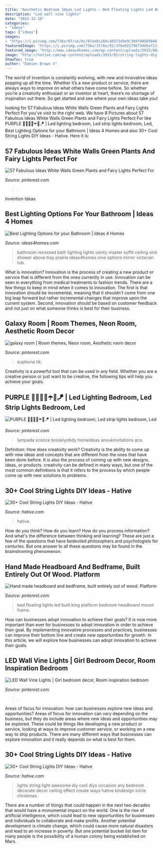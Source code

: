 ```yaml
---
title: "Aesthetic Bedroom Ideas Led Lights ~ Bed Floating Lights Led Built King Platform Bedroom Headboard Mount Frame"
description: "Led wall vine lights"
date: "2022-12-18"
categories:
- "ideas"
tags: ["ideas"]
images:
- "https://i.pinimg.com/736x/07/ae/8c/07ae8c160c48372dde9c366f40509846.jpg"
featuredImage: "https://i.pinimg.com/736x/3f/6e/92/3f6e921796f3405ef21f05705a84570a.jpg"
featured_image: "http://www.ideas4homes.com/wp-content/uploads/2015/08/Recessed-Bathroom-Lights-Above-Bathroom-Sink.jpg"
image: "http://hative.com/wp-content/uploads/2015/01/string-lights-diy-ideas/27-string-lights-diy-ideas.jpg"
ShowToc: true
author: "Damien Brown V"
---
```



The world of invention is constantly evolving, with new and innovative ideas popping up all the time. Whether it’s a new product or service, there are always ways to improve on what others have come before. So whether you’re a creativity enthusiast or an inventor at heart, there’s no shortage of inspiration out there. So get started and see where your own ideas take you!

	

		
looking for 57 Fabulous Ideas White Walls Green Plants and Fairy Lights Perfect For you've visit to the right web. We have 8 Pictures about 57 Fabulous Ideas White Walls Green Plants and Fairy Lights Perfect For like PURPLE 💜😈👾🦄☂️🍆🪁 | Led lighting bedroom, Led strip lights bedroom, Led, Best Lighting Options for your Bathroom | Ideas 4 Homes and also 30+ Cool String Lights DIY Ideas - Hative. Here it is:
		
    
## 57 Fabulous Ideas White Walls Green Plants And Fairy Lights Perfect For

<img loading=lazy src="https://i.pinimg.com/736x/7d/58/1a/7d581a1b89949cf14267dfc3e4a5302d.jpg" onerror="this.onerror=null;this.src='https://tse4.mm.bing.net/th?id=OIP.ENJsR0N65H3wGPDW5DSbfwHaNJ&amp;pid=15.1';" alt="57 Fabulous Ideas White Walls Green Plants and Fairy Lights Perfect For">

_Source: pinterest.com_

>. 

	

Invention Ideas

    
## Best Lighting Options For Your Bathroom | Ideas 4 Homes

<img loading=lazy src="http://www.ideas4homes.com/wp-content/uploads/2015/08/Recessed-Bathroom-Lights-Above-Bathroom-Sink.jpg" onerror="this.onerror=null;this.src='https://tse3.mm.bing.net/th?id=OIP.O8HRH6pGQ69wdbMPpnAH_AHaKP&amp;pid=15.1';" alt="Best Lighting Options for your Bathroom | Ideas 4 Homes">

_Source: ideas4homes.com_

>bathroom recessed bath lighting lights vanity master soffit ceiling sink shower above tray prairie ideas4homes vine options mirror victorian tub. 

	

What is innovation?
Innovation is the process of creating a new product or service that is different from the ones currently in use. Innovation can be seen in everything from medical treatments to fashion trends.
There are a few things to keep in mind when it comes to innovation. The first is that innovation should be incremental, meaning that it shouldn't come from one big leap forward but rather incremental changes that improve upon the current system. Second, innovation should be based on customer feedback and not just on what someone thinks is best for their business.

    
## Galaxy Room | Room Themes, Neon Room, Aesthetic Room Decor

<img loading=lazy src="https://i.pinimg.com/736x/71/a9/cb/71a9cb6192827a1c446e8e37ae2b0e5c.jpg" onerror="this.onerror=null;this.src='https://tse2.mm.bing.net/th?id=OIP.p-7sf-pw6QPJavYMxjHTQwHaJ3&amp;pid=15.1';" alt="galaxy room | Room themes, Neon room, Aesthetic room decor">

_Source: pinterest.com_

>euphoria tik. 

	

Creativity is a powerful tool that can be used in any field. Whether you are a creative person or just want to be creative, the following tips will help you achieve your goals.

    
## PURPLE 💜😈👾🦄☂️🍆🪁 | Led Lighting Bedroom, Led Strip Lights Bedroom, Led

<img loading=lazy src="https://i.pinimg.com/736x/07/ae/8c/07ae8c160c48372dde9c366f40509846.jpg" onerror="this.onerror=null;this.src='https://tse3.mm.bing.net/th?id=OIP.yxs3Iu0YXTWzJ5QEeCgAtQHaMQ&amp;pid=15.1';" alt="PURPLE 💜😈👾🦄☂️🍆🪁 | Led lighting bedroom, Led strip lights bedroom, Led">

_Source: pinterest.com_

>lampada sconce brooklynbdy homeideas anoukinvitations ace. 

	

Definition: How does creativity work?
Creativity is the ability to come up with new ideas and concepts that are different from the ones that have been done before. It is also the process of coming up with new designs, ideas, or products. creativity can be defined in many ways, but one of the most common definitions is that it refers to the process by which people come up with new solutions to problems.

    
## 30+ Cool String Lights DIY Ideas - Hative

<img loading=lazy src="http://hative.com/wp-content/uploads/2015/01/string-lights-diy-ideas/27-string-lights-diy-ideas.jpg" onerror="this.onerror=null;this.src='https://tse2.mm.bing.net/th?id=OIP.oaoiOre59uFKUhHaYEqeIgHaJ5&amp;pid=15.1';" alt="30+ Cool String Lights DIY Ideas - Hative">

_Source: hative.com_

>hative. 

	

How do you think? How do you learn? How do you process information? And what's the difference between thinking and learning? These are just a few of the questions that have bedeviled philosophers and psychologists for centuries. But one answer to all these questions may be found in the brainstroming phenomenon.

    
## Hand Made Headboard And Bedframe, Built Entirely Out Of Wood. Platform

<img loading=lazy src="https://i.pinimg.com/736x/3f/6e/92/3f6e921796f3405ef21f05705a84570a.jpg" onerror="this.onerror=null;this.src='https://tse1.mm.bing.net/th?id=OIP.B2fb-06JsK62M8178_vymQHaKu&amp;pid=15.1';" alt="Hand made headboard and bedframe, built entirely out of wood. Platform">

_Source: pinterest.com_

>bed floating lights led built king platform bedroom headboard mount frame. 

	

How can businesses adopt innovation to achieve their goals?
It is now more important than ever for businesses to adopt innovation in order to achieve their goal. By implementing innovative processes and practices, businesses can improve their bottom line and create new opportunities for growth. In this article, we will explore how businesses can adopt innovation to achieve their goals.

    
## LED Wall Vine Lights | Girl Bedroom Decor, Room Inspiration Bedroom

<img loading=lazy src="https://i.pinimg.com/736x/df/a4/cc/dfa4cc3503a4e33a70ab286dd52739c1.jpg" onerror="this.onerror=null;this.src='https://tse4.mm.bing.net/th?id=OIP.uBiE_8bPu-Yl3L0qCc-SogHaNJ&amp;pid=15.1';" alt="LED Wall Vine Lights | Girl bedroom decor, Room inspiration bedroom">

_Source: pinterest.com_

>. 

	

Areas of focus for innovation: how can businesses explore new ideas and opportunities?
Areas of focus for innovation can vary depending on the business, but they do include areas where new ideas and opportunities may be explored. These could be things like developing a new product or service, looking at ways to improve customer service, or working on a new way to ship products. There are many different ways that businesses can explore innovation and it really depends on what is best for them.

    
## 30+ Cool String Lights DIY Ideas - Hative

<img loading=lazy src="https://hative.com/wp-content/uploads/2015/01/string-lights-diy-ideas/6-string-lights-diy-ideas.jpg" onerror="this.onerror=null;this.src='https://tse3.mm.bing.net/th?id=OIP.HcKmnDt_NUdBYLV8zCbjSQHaJ6&amp;pid=15.1';" alt="30+ Cool String Lights DIY Ideas - Hative">

_Source: hative.com_

>lights string light awesome diy cool diys occasion any bedroom decorate decor ceiling effect create ways hative kindesign icicle christmas. 

	

There are a number of things that could happen in the next two decades that would have a monumental impact on the world. One is the rise of artificial intelligence, which could lead to new opportunities for businesses and individuals to collaborate and make profits. Another potential development is climate change, which could cause more natural disasters and lead to an increase in poverty. But one potential bucket list item for many people is the possibility of a human colony being established on Mars.

